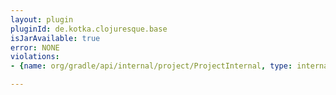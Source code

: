 ```yaml
---
layout: plugin
pluginId: de.kotka.clojuresque.base
isJarAvailable: true
error: NONE
violations:
- {name: org/gradle/api/internal/project/ProjectInternal, type: internal-api-usage}

---
```

